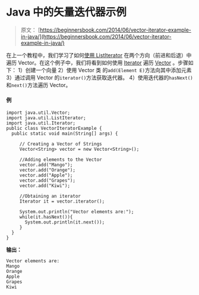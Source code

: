 # Java 中的矢量迭代器示例

> 原文： [https://beginnersbook.com/2014/06/vector-iterator-example-in-java/](https://beginnersbook.com/2014/06/vector-iterator-example-in-java/)

在上一个教程中，我们学习了如何[使用 ListIterator](https://beginnersbook.com/2014/06/vector-listiterator-example-in-java/ "Vector ListIterator example in Java") 在两个方向（前进和后退）中遍历 Vector。在这个例子中，我们将看到如何使用 [Iterator](https://beginnersbook.com/2014/06/java-iterator-with-examples/ "Java Iterator with examples") 遍历 [Vector](https://beginnersbook.com/2013/12/vector-in-java/ "Vector in Java") 。步骤如下：
1）创建一个向量
2）使用 Vector 类
的`add(Element E)`方法向其中添加元素 3）通过调用 Vector 的`iterator()`方法获取迭代器。
4）使用迭代器的`hasNext()`和`next()`方法遍历 Vector。

#### 例

```
import java.util.Vector;
import java.util.ListIterator;
import java.util.Iterator;
public class VectorIteratorExample {
  public static void main(String[] args) {

     // Creating a Vector of Strings
     Vector<String> vector = new Vector<String>();

     //Adding elements to the Vector
     vector.add("Mango");
     vector.add("Orange");
     vector.add("Apple");
     vector.add("Grapes");
     vector.add("Kiwi");

     //Obtaining an iterator
     Iterator it = vector.iterator();

     System.out.println("Vector elements are:");
     while(it.hasNext()){
       System.out.println(it.next());
     }
  }
}
```

**输出：**

```
Vector elements are:
Mango
Orange
Apple
Grapes
Kiwi
```
